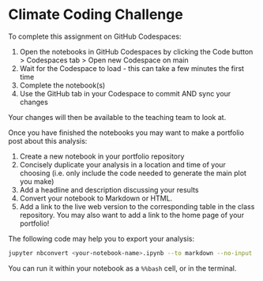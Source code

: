 # Climate Coding Challenge

To complete this assignment on GitHub Codespaces:

  1. Open the notebooks in GitHub Codespaces by clicking the Code button > Codespaces tab > Open new Codespace on main
  2. Wait for the Codespace to load - this can take a few minutes the first time
  3. Complete the notebook(s)
  4. Use the GitHub tab in your Codespace to commit AND sync your changes

Your changes will then be available to the teaching team to look at.

Once you have finished the notebooks you may want to make a portfolio post about this analysis:

  1. Create a new notebook in your portfolio repository
  2. Concisely duplicate your analysis in a location and time of your choosing (i.e. only include the code needed to generate the main plot you make)
  3. Add a headline and description discussing your results
  4. Convert your notebook to Markdown or HTML.
  5. Add a link to the live web version to the corresponding table in the class repository. You may also want to add a link to the home page of your portfolio!

The following code may help you to export your analysis:

```bash
jupyter nbconvert <your-notebook-name>.ipynb --to markdown --no-input
```

You can run it within your notebook as a `%%bash` cell, or in the terminal.

